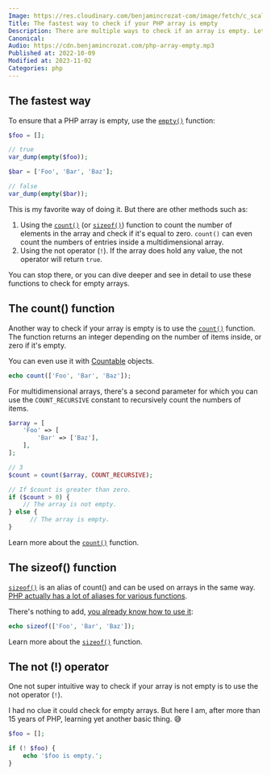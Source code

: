 ```yaml
---
Image: https://res.cloudinary.com/benjamincrozat-com/image/fetch/c_scale,f_webp,q_auto,w_1200/https://life-long-bunny.fra1.digitaloceanspaces.com/media-library/production/12/confused_xxboi4.jpg
Title: The fastest way to check if your PHP array is empty
Description: There are multiple ways to check if an array is empty. Let me tell you about each of them and why and when you should use them.
Canonical: 
Audio: https://cdn.benjamincrozat.com/php-array-empty.mp3
Published at: 2022-10-09
Modified at: 2023-11-02
Categories: php
---
```


## The fastest way

To ensure that a PHP array is empty, use the [`empty()`](https://www.php.net/empty) function:

```php
$foo = [];

// true
var_dump(empty($foo));

$bar = ['Foo', 'Bar', 'Baz'];

// false
var_dump(empty($bar));
```

This is my favorite way of doing it. But there are other methods such as:

1. Using the [`count()`](https://www.php.net/count) (or [`sizeof()`](https://www.php.net/sizeof)) function to count the number of elements in the array and check if it's equal to zero. `count()` can even count the numbers of entries inside a multidimensional array.
2. Using the not operator (`!`). If the array does hold any value, the not operator will return `true`.

You can stop there, or you can dive deeper and see in detail to use these functions to check for empty arrays.

## The count() function

Another way to check if your array is empty is to use the [`count()`](https://www.php.net/count) function. The function returns an integer depending on the number of items inside, or zero if it's empty.

You can even use it with [Countable](https://www.php.net/manual/en/class.countable.php) objects.

```php
echo count(['Foo', 'Bar', 'Baz']);
```

For multidimensional arrays, there's a second parameter for which you can use the `COUNT_RECURSIVE` constant to recursively count the numbers of items.

```php
$array = [
    'Foo' => [
        'Bar' => ['Baz'],
    ],
];

// 3
$count = count($array, COUNT_RECURSIVE);

// If $count is greater than zero.
if ($count > 0) {
    // The array is not empty.
} else {
	  // The array is empty.
}
```

Learn more about the [`count()`](https://www.php.net/count) function.

## The sizeof() function

[`sizeof()`](https://www.php.net/sizeof) is an alias of count() and can be used on arrays in the same way. [PHP actually has a lot of aliases for various functions](https://www.php.net/manual/en/aliases.php).

There's nothing to add, [you already know how to use it](#the-count-function):

```php
echo sizeof(['Foo', 'Bar', 'Baz']);
```

Learn more about the [`sizeof()`](https://www.php.net/sizeof) function.

## The not (!) operator

One not super intuitive way to check if your array is not empty is to use the not operator (`!`).

I had no clue it could check for empty arrays. But here I am, after more than 15 years of PHP, learning yet another basic thing. 😅

```php
$foo = [];

if (! $foo) {
    echo '$foo is empty.';
}
```